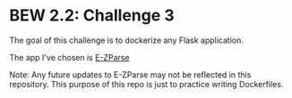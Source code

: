 # BEW 2.2: Challenge 3

The goal of this challenge is to dockerize any Flask application.

The app I've chosen is [E-ZParse](https://github.com/shah-a/int1.3-e-zparse)

Note: Any future updates to E-ZParse may not be reflected in this repository. This purpose of this repo is just to practice writing Dockerfiles.
